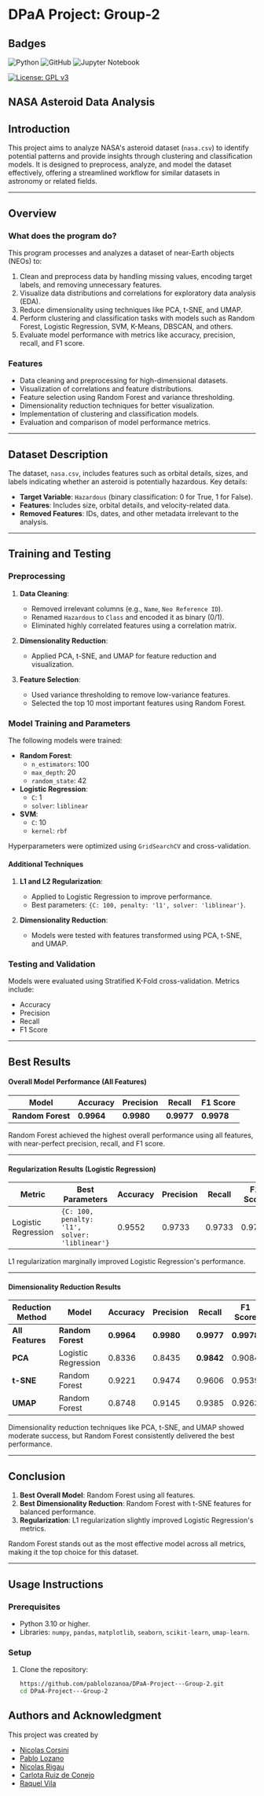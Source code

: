 # DPaA Project: Group-2
## Badges

![Python](https://img.shields.io/badge/python-3670A0?style=for-the-badge&logo=python&logoColor=ffdd54)
![GitHub](https://img.shields.io/badge/github-%23121011.svg?style=for-the-badge&logo=github&logoColor=white)
![Jupyter Notebook](https://img.shields.io/badge/jupyter-%23FA0F00.svg?style=for-the-badge&logo=jupyter&logoColor=white)

[![License: GPL v3](https://img.shields.io/badge/License-GPLv3-blue.svg)](https://www.gnu.org/licenses/gpl-3.0)

## NASA Asteroid Data Analysis 

## **Introduction**

This project aims to analyze NASA's asteroid dataset (`nasa.csv`) to identify potential patterns and provide insights through clustering and classification models. It is designed to preprocess, analyze, and model the dataset effectively, offering a streamlined workflow for similar datasets in astronomy or related fields.

---

## **Overview**

### **What does the program do?**

This program processes and analyzes a dataset of near-Earth objects (NEOs) to:
1. Clean and preprocess data by handling missing values, encoding target labels, and removing unnecessary features.
2. Visualize data distributions and correlations for exploratory data analysis (EDA).
3. Reduce dimensionality using techniques like PCA, t-SNE, and UMAP.
4. Perform clustering and classification tasks with models such as Random Forest, Logistic Regression, SVM, K-Means, DBSCAN, and others.
5. Evaluate model performance with metrics like accuracy, precision, recall, and F1 score.

### **Features**

- Data cleaning and preprocessing for high-dimensional datasets.
- Visualization of correlations and feature distributions.
- Feature selection using Random Forest and variance thresholding.
- Dimensionality reduction techniques for better visualization.
- Implementation of clustering and classification models.
- Evaluation and comparison of model performance metrics.

---

## **Dataset Description**

The dataset, `nasa.csv`, includes features such as orbital details, sizes, and labels indicating whether an asteroid is potentially hazardous. Key details:
- **Target Variable**: `Hazardous` (binary classification: 0 for True, 1 for False).
- **Features**: Includes size, orbital details, and velocity-related data.
- **Removed Features**: IDs, dates, and other metadata irrelevant to the analysis.

---

## **Training and Testing**

### **Preprocessing**

1. **Data Cleaning**:
   - Removed irrelevant columns (e.g., `Name`, `Neo Reference ID`).
   - Renamed `Hazardous` to `Class` and encoded it as binary (0/1).
   - Eliminated highly correlated features using a correlation matrix.

2. **Dimensionality Reduction**:
   - Applied PCA, t-SNE, and UMAP for feature reduction and visualization.

3. **Feature Selection**:
   - Used variance thresholding to remove low-variance features.
   - Selected the top 10 most important features using Random Forest.

### **Model Training and Parameters**

The following models were trained:
- **Random Forest**:
  - `n_estimators`: 100
  - `max_depth`: 20
  - `random_state`: 42
- **Logistic Regression**:
  - `C`: 1
  - `solver`: `liblinear`
- **SVM**:
  - `C`: 10
  - `kernel`: `rbf`

Hyperparameters were optimized using `GridSearchCV` and cross-validation.

#### **Additional Techniques**
1. **L1 and L2 Regularization**:
   - Applied to Logistic Regression to improve performance.
   - Best parameters: `{C: 100, penalty: 'l1', solver: 'liblinear'}`.

2. **Dimensionality Reduction**:
   - Models were tested with features transformed using PCA, t-SNE, and UMAP.

### **Testing and Validation**

Models were evaluated using Stratified K-Fold cross-validation. Metrics include:
- Accuracy
- Precision
- Recall
- F1 Score

---

## **Best Results**

#### **Overall Model Performance (All Features)**

| Model               | Accuracy  | Precision | Recall    | F1 Score  |
|---------------------|-----------|-----------|-----------|-----------|
| **Random Forest**   | **0.9964** | **0.9980** | **0.9977** | **0.9978** |

Random Forest achieved the highest overall performance using all features, with near-perfect precision, recall, and F1 score.

---

#### **Regularization Results (Logistic Regression)**

| Metric       | Best Parameters         | Accuracy | Precision | Recall    | F1 Score  |
|--------------|-------------------------|----------|-----------|-----------|-----------|
| Logistic Regression | `{C: 100, penalty: 'l1', solver: 'liblinear'}` | 0.9552   | 0.9733    | 0.9733    | 0.9733    |

L1 regularization marginally improved Logistic Regression's performance.

---

#### **Dimensionality Reduction Results**

| Reduction Method | Model               | Accuracy  | Precision | Recall    | F1 Score  |
|------------------|---------------------|-----------|-----------|-----------|-----------|
| **All Features** | **Random Forest**   | **0.9964** | **0.9980** | **0.9977** | **0.9978** |
| **PCA**          | Logistic Regression | 0.8336    | 0.8435    | **0.9842** | 0.9084    |
| **t-SNE**        | Random Forest       | 0.9221    | 0.9474    | 0.9606    | 0.9539    |
| **UMAP**         | Random Forest       | 0.8748    | 0.9145    | 0.9385    | 0.9263    |

Dimensionality reduction techniques like PCA, t-SNE, and UMAP showed moderate success, but Random Forest consistently delivered the best performance.

---

## **Conclusion**

1. **Best Overall Model**: Random Forest using all features.
2. **Best Dimensionality Reduction**: Random Forest with t-SNE features for balanced performance.
3. **Regularization**: L1 regularization slightly improved Logistic Regression's metrics.

Random Forest stands out as the most effective model across all metrics, making it the top choice for this dataset.

---

## **Usage Instructions**

### **Prerequisites**
- Python 3.10 or higher.
- Libraries: `numpy`, `pandas`, `matplotlib`, `seaborn`, `scikit-learn`, `umap-learn`.

### **Setup**
1. Clone the repository:
   ```bash
   https://github.com/pablolozanoa/DPaA-Project---Group-2.git
   cd DPaA-Project---Group-2


## Authors and Acknowledgment

This project was created by 
- [Nicolas Corsini](https://github.com/NCSanto01)
- [Pablo Lozano](https://github.com/pablolozanoa) 
- [Nicolas Rigau](https://github.com/nicorigau) 
- [Carlota Ruiz de Conejo](https://github.com/carlotardelasen) 
- [Raquel Vila](https://github.com/Raquelvilargz)